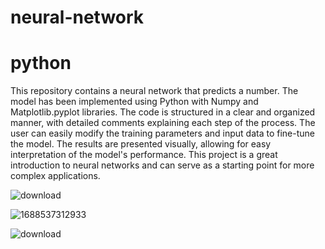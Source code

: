 # neural-network
# python

This repository contains a neural network that predicts a number. The model has been implemented using Python with Numpy and Matplotlib.pyplot libraries. The code is structured in a clear and organized manner, with detailed 
comments explaining each step of the process. The user can easily modify the training parameters and input data to fine-tune the model. The results are presented visually, allowing for easy interpretation of the model's 
performance. This project is a great introduction to neural networks and can serve as a starting point for more complex applications.

![download](https://github.com/ssaintx/neural-network/assets/149256879/c12b6f3a-4ff1-48c7-9193-cc2d74bf419c)

![1688537312933](https://github.com/ssaintx/neural-network/assets/149256879/86d2171b-b5a7-46a9-9c4d-2571112b1575)

![download](https://github.com/ssaintx/neural-network/assets/149256879/941d32f6-7a1b-41b5-b407-e7118785c484)
